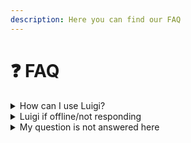 ```yaml
---
description: Here you can find our FAQ
---
```


# ❓ FAQ

<details>

<summary>How can I use Luigi?</summary>

You can add Luigi to your server by clicking [here](https://discord.com/api/oauth2/authorize?client\_id=705059255899914291\&permissions=268790870\&scope=bot%20applications.commands).

Luigi is working with Slash commands, so you should see all commands if you start typing `/` in your chat input and then clicking the logo of Luigi in the appearing command list

</details>

<details>

<summary>Luigi if offline/not responding</summary>

If Luigi is offline or not responding, please check out our [Status page](https://luigi.instatus.com) if the bot is currently down for maintenaince or if there are any other incidents

If you can't find a reason on the status page, please join our [support server](https://discord.gg/f5EZpVHeYf) and ping our developer to notify them about the outage

</details>

<details>

<summary>My question is not answered here</summary>

If your question isn't answered here, please join our [support server](https://discord.gg/f5EZpVHeYf) and ask your question there!

</details>
